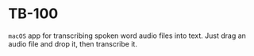 # TB-100

`macOS` app for transcribing spoken word audio files into text. Just drag an audio file and drop it, then transcribe it.
